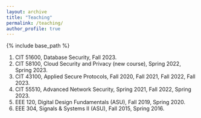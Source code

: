 ```yaml
---
layout: archive
title: "Teaching"
permalink: /teaching/
author_profile: true
---
```


{% include base_path %}

1. CIT 51600, Database Security, Fall 2023. <br>
1. CIT 58100, Cloud Security and Privacy (new course), Spring 2022, Spring 2023. <br>
1. CIT 43100, Applied Secure Protocols, Fall 2020, Fall 2021, Fall 2022, Fall 2023. <br>
1. CIT 55510, Advanced Network Security, Spring 2021, Fall 2022, Spring 2023. <br>
1. EEE 120, Digital Design Fundamentals (ASU), Fall 2019, Spring 2020. <br>
1. EEE 304, Signals & Systems II (ASU), Fall 2015, Spring 2016. <br>



